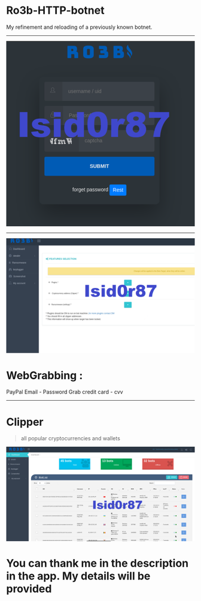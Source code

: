 # Ro3b-HTTP-botnet
My refinement and reloading of a previously known botnet.
***
![Image alt](https://github.com/Isid0r87/Ro3b-HTTP-botnet/blob/main/Ro3b-HTTP-botnet1.png)
***

![Image alt](https://github.com/Isid0r87/Ro3b-HTTP-botnet/blob/main/Ro3b-HTTP-botnet2.png)

# WebGrabbing :
PayPal Email - Password
Grab credit card - cvv
***
# Clipper
> all popular cryptocurrencies and wallets

![Image alt](https://github.com/Isid0r87/Ro3b-HTTP-botnet/blob/main/Ro3b-HTTP-botnet3.png)

# You can thank me in the description in the app. My details will be provided
